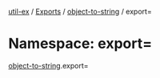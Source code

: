 [util-ex](../README.md) / [Exports](../modules.md) / [object-to-string](object_to_string.md) / export=

# Namespace: export=

[object-to-string](object_to_string.md).export=
